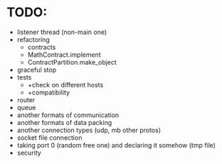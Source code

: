 # TODO:

- listener thread (non-main one)
- refactoring
  + contracts
  + MathContract.implement
  + ContractPartition.make_object
- graceful stop
- tests
  + +check on different hosts
  + +compatibility
- router
- queue
- another formats of communication
- another formats of data packing
- another connection types (udp, mb other protos)
- socket file connection
- taking port 0 (random free one) and declaring it somehow (tmp file)
- security
